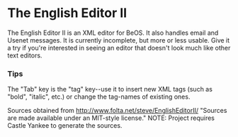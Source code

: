 The English Editor II
==============================
The English Editor II is an XML editor for BeOS. It also handles email and Usenet messages. It is currently incomplete, but more or less usable. Give it a try if you're interested in seeing an editor that doesn't look much like other text editors.

### Tips
The "Tab" key is the "tag" key--use it to insert new XML tags (such as "bold", "italic", etc.) or change the tag-names of existing ones.

Sources obtained from http://www.folta.net/steve/EnglishEditorII/
"Sources are made available under an MIT-style license."
NOTE: Project requires Castle Yankee to generate the sources.
